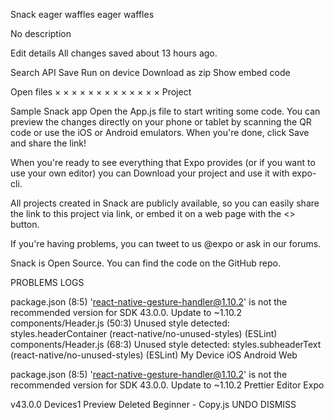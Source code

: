 Snack
eager waffles
eager waffles

No description

Edit details
All changes saved about 13 hours ago.

Search API
Save
Run on device
Download as zip
Show embed code


Open files
×
×
×
×
×
×
×
×
×
×
×
×
×
Project



















Sample Snack app
Open the App.js file to start writing some code. You can preview the changes directly on your phone or tablet by scanning the QR code or use the iOS or Android emulators. When you're done, click Save and share the link!

When you're ready to see everything that Expo provides (or if you want to use your own editor) you can Download your project and use it with expo-cli.

All projects created in Snack are publicly available, so you can easily share the link to this project via link, or embed it on a web page with the <> button.

If you're having problems, you can tweet to us @expo or ask in our forums.

Snack is Open Source. You can find the code on the GitHub repo.


PROBLEMS
LOGS

package.json (8:5)
'react-native-gesture-handler@1.10.2' is not the recommended version for SDK 43.0.0.
Update to ~1.10.2
components/Header.js (50:3)
Unused style detected: styles.headerContainer (react-native/no-unused-styles)
(ESLint)
components/Header.js (68:3)
Unused style detected: styles.subheaderText (react-native/no-unused-styles)
(ESLint)
My Device
iOS
Android
Web


package.json (8:5) 'react-native-gesture-handler@1.10.2' is not the recommended version for SDK 43.0.0. Update to ~1.10.2
Prettier
Editor
Expo

v43.0.0
Devices1
Preview
Deleted Beginner - Copy.js
UNDO
DISMISS